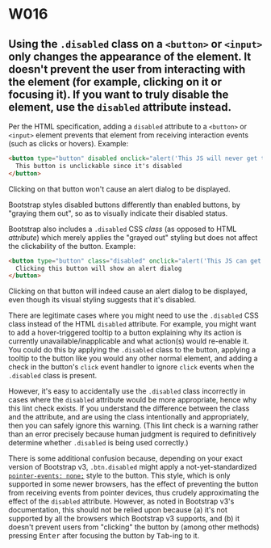 # W016
## Using the `.disabled` class on a `<button>` or `<input>` only changes the appearance of the element. It doesn't prevent the user from interacting with the element (for example, clicking on it or focusing it). If you want to truly disable the element, use the `disabled` attribute instead.

Per the HTML specification, adding a `disabled` attribute to a `<button>` or `<input>` element prevents that element from receiving interaction events (such as clicks or hovers). Example:
```html
<button type="button" disabled onclick="alert('This JS will never get triggered');">
  This button is unclickable since it's disabled
</button>
```
Clicking on that button won't cause an alert dialog to be displayed.

Bootstrap styles disabled buttons differently than enabled buttons, by "graying them out", so as to visually indicate their disabled status.

Bootstrap also includes a `.disabled` CSS *class* (as opposed to HTML *attribute*) which merely applies the "grayed out" styling but does not affect the clickability of the button. Example:
```html
<button type="button" class="disabled" onclick="alert('This JS can get triggered');">
  Clicking this button will show an alert dialog
</button>
```
Clicking on that button will indeed cause an alert dialog to be displayed, even though its visual styling suggests that it's disabled.

There are legitimate cases where you might need to use the `.disabled` CSS class instead of the HTML `disabled` attribute. For example, you might want to add a hover-triggered tooltip to a button explaining why its action is currently unavailable/inapplicable and what action(s) would re-enable it. You could do this by applying the `.disabled` class to the button, applying a tooltip to the button like you would any other normal element, and adding a check in the button's `click` event handler to ignore `click` events when the `.disabled` class is present.

However, it's easy to accidentally use the `.disabled` class incorrectly in cases where the `disabled` attribute would be more appropriate, hence why this lint check exists. If you understand the difference between the class and the attribute, and are using the class intentionally and appropriately, then you can safely ignore this warning. (This lint check is a warning rather than an error precisely because human judgment is required to definitively determine whether `.disabled` is being used correctly.)

There is some additional confusion because, depending on your exact version of Bootstrap v3, `.btn.disabled` might apply a not-yet-standardized [`pointer-events: none;`](https://developer.mozilla.org/en-US/docs/Web/CSS/pointer-events) style to the button. This style, which is only supported in some newer browsers, has the effect of preventing the button from receiving events from pointer devices, thus crudely approximating the effect of the `disabled` attribute. However, as noted in Bootstrap v3's documentation, this should not be relied upon because (a) it's not supported by all the browsers which Bootstrap v3 supports, and (b) it doesn't prevent users from "clicking" the button by (among other methods) pressing <kbd>Enter</kbd> after focusing the button by <kbd>Tab</kbd>-ing to it.
